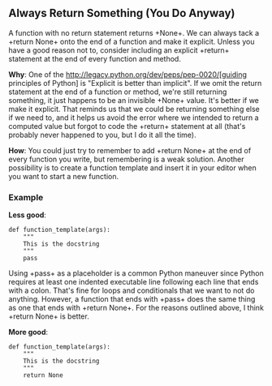 ## Always Return Something (You Do Anyway)

A function with no return statement returns +None+. We can always tack
a +return None+ onto the end of a function and make it explicit.
Unless you have a good reason not to, consider including an explicit
+return+ statement at the end of every function and method.

**Why**: One of the
  http://legacy.python.org/dev/peps/pep-0020/[guiding principles of
  Python] is "Explicit is better than implicit". If we omit the return
  statement at the end of a function or method, we're still returning
  something, it just happens to be an invisible +None+ value. It's
  better if we make it explicit. That reminds us that we could be
  returning something else if we need to, and it helps us avoid the
  error where we intended to return a computed value but forgot to
  code the +return+ statement at all (that's probably never happened
  to you, but I do it all the time).

**How**: You could just try to remember to add +return None+ at the
  end of every function you write, but remembering is a weak solution.
  Another possibility is to create a function template and insert it in
  your editor when you want to start a new function.

### Example

**Less good**:

    def function_template(args):
        """
        This is the docstring
        """
        pass

Using +pass+ as a placeholder is a common Python maneuver since Python
requires at least one indented executable line following each line
that ends with a colon. That's fine for loops and conditionals that we
want to not do anything. However, a function that ends with +pass+
does the same thing as one that ends with +return None+. For the
reasons outlined above, I think +return None+ is better.

**More good**:

    def function_template(args):
        """
        This is the docstring
        """
        return None
